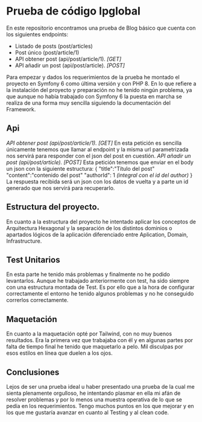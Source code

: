 # Prueba de código Ipglobal

En este repositorio encontramos una prueba de Blog básico que cuenta con los siguientes endpoints:

- Listado de posts (post/articles)
- Post único (post/article/1)
- API obtener post (api/post/article/1). *[GET]*
- API añadir un post (api/post/article). *[POST]*


Para empezar y dados los requerimientos de la prueba he montado el proyecto en Symfony 6 como última versión y con PHP 8.
En lo que refiere a la instalación del proyecto y preparación no he tenido ningún problema, ya que aunque no había trabajado con Symfony 6 la puesta en marcha se realiza de una forma muy sencilla siguiendo la documentación del Framework.

## Api

*API obtener post (api/post/article/1). *[GET]**
En esta petición es sencilla únicamente tenemos que llamar al endpoint y la misma url parametrizada nos servirá para responder con el json del post en cuestión.
*API añadir un post (api/post/article). *[POST]**
Esta petición tenemos que enviar en el body un json con la siguiente estructura:
{
"title":"Título del post"
"content":"contenido del post"
"authorId": 1 *(integral con el id del author)*
}
La respuesta recibida será un json con los datos de vuelta y a parte un id generado que nos servirá para recuperarlo.


## Estructura del proyecto.

En cuanto a la estructura del proyecto he intentado aplicar los conceptos de Arquitectura Hexagonal y la separación de los distintos dominios o apartados lógicos de la aplicación diferenciado entre Aplication, Domain, Infrastructure.

## Test Unitarios

En esta parte he tenido más problemas y finalmente no he podido levantarlos. Aunque he trabajado anteriormente con test, ha sido siempre con una estructura montada de Test. Es por ello que a la hora de configurar correctamente el entorno he tenido algunos problemas y no he conseguido correrlos correctamente.

## Maquetación

En cuanto a la maquetación opté por Tailwind, con no muy buenos resultados. Era la primera vez que trabajaba con él y en algunas partes por falta de tiempo final he tenido que maquetarlo a pelo.  Mil disculpas por esos estilos en línea que duelen a los ojos.

## Conclusiones

Lejos de ser una prueba ideal u haber presentado una prueba de la cual me sienta plenamente orgulloso, he intentando plasmar en ella mi afán de resolver problemas y por lo menos una muestra operativa de lo que se pedía en los requerimientos.
Tengo muchos puntos en los que mejorar y en los que me gustaría avanzar en cuanto al Testing y al clean code.


